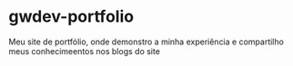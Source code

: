 # gwdev-portfolio
Meu site de portfólio, onde demonstro a minha experiência e compartilho meus conhecimeentos nos blogs do site
